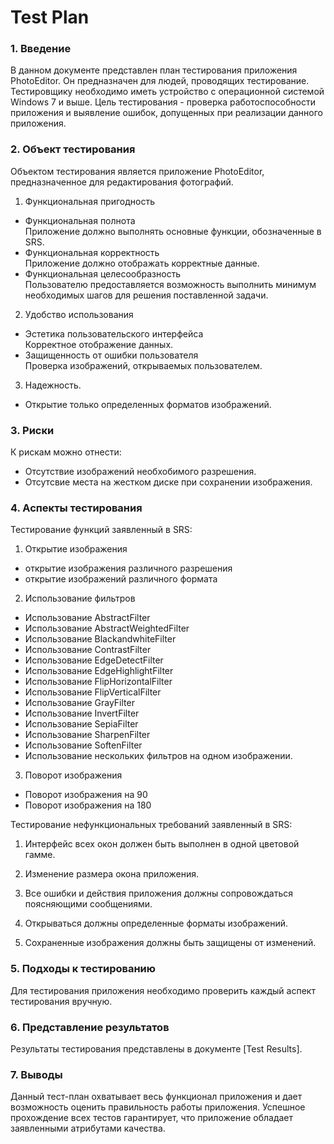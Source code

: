 # Test Plan
### 1. Введение
В данном документе представлен план тестирования приложения PhotoEditor. Он предназначен для людей, проводящих тестирование. 
Тестировщику необходимо иметь устройство c операционной системой Windows 7 и выше. Цель тестирования - проверка 
работоспособности приложения и выявление ошибок, допущенных при реализации данного приложения. 
### 2. Объект тестирования
Объектом тестирования является приложение PhotoEditor, предназначенное для редактирования фотографий. 

1. Функциональная пригодность  
* Функциональная полнота  
Приложение должно выполнять основные функции, обозначенные в SRS.
* Функциональная корректность  
Приложение должно отображать корректные данные.
* Функциональная целесообразность  
Пользователю предоставляется возможность выполнить минимум необходимых шагов для решения поставленной задачи.
2. Удобство использования
* Эстетика пользовательского интерфейса  
Корректное отображение данных.
* Защищенность от ошибки пользователя  
Проверка изображений, открываемых пользователем.
3. Надежность.
* Открытие только определенных форматов изображений.
### 3. Риски
К рискам можно отнести:
* Отсутствие изображений необхобимого разрешения.
* Отсутсвие места на жестком диске при сохранении изображения.
### 4. Аспекты тестирования
Тестирование функций заявленный в SRS:
1. Открытие изображения
* открытие изображения различного разрешения
* открытие изображений различного формата
2. Использование фильтров
* Использование AbstractFilter
* Использование AbstractWeightedFilter
* Использование BlackandwhiteFilter
* Использование ContrastFilter
* Использование EdgeDetectFilter
* Использование EdgeHighlightFilter
* Использование FlipHorizontalFilter
* Использование FlipVerticalFilter
* Использование GrayFilter
* Использование InvertFilter
* Использование SepiaFilter
* Использование SharpenFilter
* Использование SoftenFilter
* Использование нескольких фильтров на одном изображении.
3. Поворот изображения
* Поворот изображения на 90
* Поворот изображения на 180

Тестирование нефункциональных требований заявленный в SRS:

1. Интерфейс всех окон должен быть выполнен в одной цветовой гамме.

2. Изменение размера окона приложения.

2. Все ошибки и действия приложения должны сопровождаться поясняющими сообщениями.

3. Открываться должны определенные форматы изображений.

4. Сохраненные изображения должны быть защищены от изменений.

### 5. Подходы к тестированию
Для тестирования приложения необходимо проверить каждый аспект тестирования вручную.
### 6. Представление результатов
Результаты тестирования представлены в документе [Test Results].
### 7. Выводы
Данный тест-план охватывает весь функционал приложения и дает возможность оценить правильность работы приложения. Успешное прохождение всех тестов гарантирует, что приложение обладает заявленными атрибутами качества.

